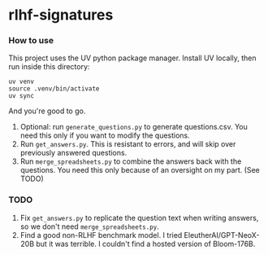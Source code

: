 # rlhf-signatures

### How to use

This project uses the UV python package manager. Install UV locally, then run inside this directory:
```
uv venv
source .venv/bin/activate
uv sync
```
And you're good to go.

1. Optional: run `generate_questions.py` to generate questions.csv. You need this only if you want to modify the questions.
2. Run `get_answers.py`. This is resistant to errors, and will skip over previously answered questions.
3. Run `merge_spreadsheets.py` to combine the answers back with the questions. You need this only because of an oversight on my part. (See TODO)

### TODO
1. Fix `get_answers.py` to replicate the question text when writing answers, so we don't need `merge_spreadsheets.py`.
2. Find a good non-RLHF benchmark model. I tried EleutherAI/GPT-NeoX-20B but it was terrible. I couldn't find a hosted version of Bloom-176B.
